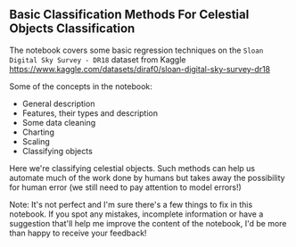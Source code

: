 ## Basic Classification Methods For Celestial Objects Classification
The notebook covers some basic regression techniques on the `Sloan Digital Sky Survey - DR18` dataset from Kaggle
https://www.kaggle.com/datasets/diraf0/sloan-digital-sky-survey-dr18

Some of the concepts in the notebook:
- General description
- Features, their types and description
- Some data cleaning
- Charting
- Scaling
- Classifying objects

Here we're classifying celestial objects.
Such methods can help us automate much of the work done by humans but takes away the possibility for human error (we still need to pay attention to model errors!)

Note: It's not perfect and I'm sure there's a few things to fix in this notebook. If you spot any mistakes, incomplete information or have a suggestion that'll help me improve the content of the notebook, I'd be more than happy to receive your feedback!
